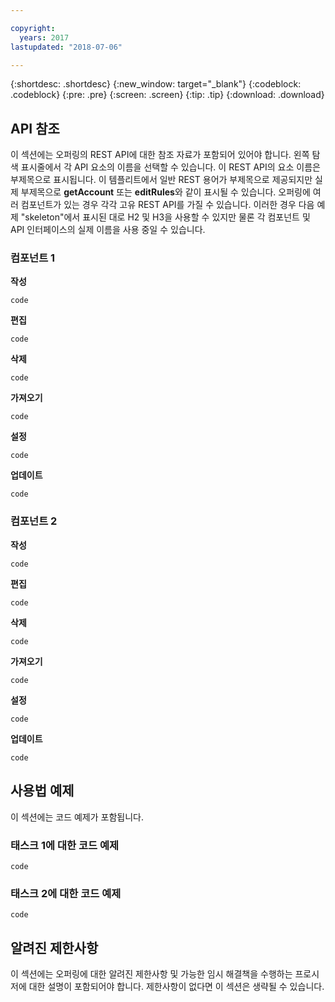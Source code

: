 ```yaml
---

copyright:
  years: 2017
lastupdated: "2018-07-06"

---
```


{:shortdesc: .shortdesc}
{:new_window: target="_blank"}
{:codeblock: .codeblock}
{:pre: .pre}
{:screen: .screen}
{:tip: .tip}
{:download: .download}


## API 참조

이 섹션에는 오퍼링의 REST API에 대한 참조 자료가 포함되어 있어야 합니다. 왼쪽 탐색 표시줄에서 각 API 요소의 이름을 선택할 수 있습니다. 이 REST API의 요소 이름은 부제목으로 표시됩니다. 이 템플리트에서 일반 REST 용어가 부제목으로 제공되지만 실제 부제목으로 **getAccount** 또는 **editRules**와 같이 표시될 수 있습니다. 오퍼링에 여러 컴포넌트가 있는 경우 각각 고유 REST API를 가질 수 있습니다. 이러한 경우 다음 예제 "skeleton"에서 표시된 대로 H2 및 H3을 사용할 수 있지만 물론 각 컴포넌트 및 API 인터페이스의 실제 이름을 사용 중일 수 있습니다.  

### 컴포넌트 1
**작성**
```
code
```
**편집**
```
code
```
**삭제**
```
code
```
**가져오기**
```
code
```
**설정**
```
code
```
**업데이트**
```
code
```

### 컴포넌트 2
**작성**
```
code
```
**편집**
```
code
```
**삭제**
```
code
```
**가져오기**
```
code
```
**설정**
```
code
```
**업데이트**
```
code
```

## 사용법 예제

이 섹션에는 코드 예제가 포함됩니다.

### 태스크 1에 대한 코드 예제

```
code
```

### 태스크 2에 대한 코드 예제

```
code
```

## 알려진 제한사항

이 섹션에는 오퍼링에 대한 알려진 제한사항 및 가능한 임시 해결책을 수행하는 프로시저에 대한 설명이 포함되어야 합니다. 제한사항이 없다면 이 섹션은 생략될 수 있습니다. 

